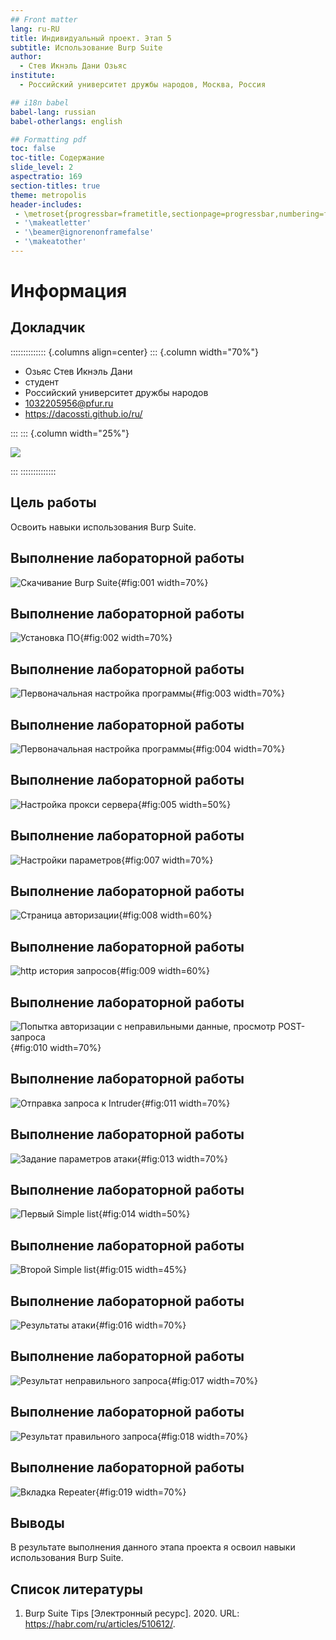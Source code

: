 ```yaml
---
## Front matter
lang: ru-RU
title: Индивидуальный проект. Этап 5
subtitle: Использование Burp Suite
author:
  - Стев Икнэль Дани Озьяс
institute:
  - Российский университет дружбы народов, Москва, Россия

## i18n babel
babel-lang: russian
babel-otherlangs: english

## Formatting pdf
toc: false
toc-title: Содержание
slide_level: 2
aspectratio: 169
section-titles: true
theme: metropolis
header-includes:
 - \metroset{progressbar=frametitle,sectionpage=progressbar,numbering=fraction}
 - '\makeatletter'
 - '\beamer@ignorenonframefalse'
 - '\makeatother'
---
```


# Информация

## Докладчик

:::::::::::::: {.columns align=center}
::: {.column width="70%"}

  * Озьяс Стев Икнэль Дани
  * студент
  * Российский университет дружбы народов
  * [1032205956@pfur.ru](mailto:1032205956@pfur.ru)
  * <https://dacossti.github.io/ru/>

:::
::: {.column width="25%"}

![](./image/moi.jpg)

:::
::::::::::::::

## Цель работы

Освоить навыки использования Burp Suite.

## Выполнение лабораторной работы

![Скачивание Burp Suite](image/1.png){#fig:001 width=70%}

## Выполнение лабораторной работы

![Установка ПО](image/2.png){#fig:002 width=70%}

## Выполнение лабораторной работы

![Первоначальная настройка программы](image/3.png){#fig:003 width=70%}

## Выполнение лабораторной работы

![Первоначальная настройка программы](image/4.png){#fig:004 width=70%}

## Выполнение лабораторной работы

![Настройка прокси сервера](image/5.png){#fig:005 width=50%}

## Выполнение лабораторной работы

![Настройки параметров](image/7.png){#fig:007 width=70%}

## Выполнение лабораторной работы

![Страница авторизации](image/8.png){#fig:008 width=60%}

## Выполнение лабораторной работы

![http история запросов](image/9.png){#fig:009 width=60%}

## Выполнение лабораторной работы

![Попытка авторизации с неправильными данные, просмотр POST-запроса](image/10.png){#fig:010 width=70%}

## Выполнение лабораторной работы

![Отправка запроса к Intruder](image/11.png){#fig:011 width=70%}

## Выполнение лабораторной работы

![Задание параметров атаки](image/13.png){#fig:013 width=70%}

## Выполнение лабораторной работы

![Первый Simple list](image/14.png){#fig:014 width=50%}

## Выполнение лабораторной работы

![Второй Simple list](image/15.png){#fig:015 width=45%}

## Выполнение лабораторной работы

![Результаты атаки](image/16.png){#fig:016 width=70%}

## Выполнение лабораторной работы

![Результат неправильного запроса](image/17.png){#fig:017 width=70%}

## Выполнение лабораторной работы

![Результат правильного запроса](image/18.png){#fig:018 width=70%}

## Выполнение лабораторной работы

![Вкладка Repeater](image/19.png){#fig:019 width=70%}

## Выводы

В результате выполнения данного этапа проекта я освоил навыки использования Burp Suite.

## Список литературы

1. Burp Suite Tips [Электронный ресурс]. 2020. URL: https://habr.com/ru/articles/510612/.

